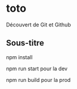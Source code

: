 # toto
Découvert de Git et Github

## Sous-titre

npm install

npm run start pour la dev

npm run build pour la prod

